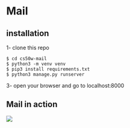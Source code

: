 # Mail
## installation
1- clone this repo

```
$ cd cs50w-mail
$ python3 -m venv venv
$ pip3 install requirements.txt
$ python3 manage.py runserver
```
3- open your browser and go to localhost:8000

## Mail in action
[![](http://img.youtube.com/vi/o3EhgZb9Gjg/0.jpg)](http://www.youtube.com/watch?v=o3EhgZb9Gjg "")
